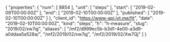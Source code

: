 {
  "properties": {
    "num": [
      8854
    ],
    "unit": [
      "steps"
    ],
    "start": [
      "2019-02-09T00:00:00Z"
    ],
    "end": [
      "2019-02-10T00:00:00Z"
    ],
    "published": [
      "2019-02-10T00:00:00Z"
    ]
  },
  "client_id": "https://www-api.jvt.me/fit",
  "date": "2019-02-10T00:00:00Z",
  "kind": "steps",
  "h": "h-measure",
  "slug": "2019/02/xw7qj",
  "aliases": [
    "/mf2/d999ec5b-b3d1-4e00-a3d9-a0ddaa5a528a/",
    "/mf2/2019/02/xw7qj",
    "/mf2/2019/02/Xw7Qj"
  ]
}
